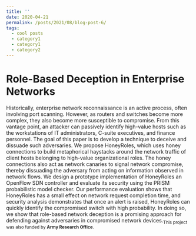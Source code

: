 ```yaml
---
title: ''
date: 2020-04-21
permalink: /posts/2021/08/blog-post-6/
tags:
  - cool posts
  - category1
  - category1
  - category2
---
```




Role-Based Deception in Enterprise Networks
=====
Historically, enterprise network reconnaissance is an active process, often involving port scanning. However, as routers and switches become more complex, they also become more susceptible to compromise. From this vantage point, an attacker can passively identify high-value hosts such as the workstations of IT administrators, C-suite executives, and finance personnel. The goal of this paper is to develop a technique to deceive and dissuade such adversaries. We propose HoneyRoles, which uses honey connections to build metaphorical haystacks around the network traffic of client hosts belonging to high-value organizational roles. The honey connections also act as network canaries to signal network compromise, thereby dissuading the adversary from acting on information observed in network flows. We design a prototype implementation of HoneyRoles an OpenFlow SDN controller and evaluate its security using the PRISM probabilistic model checker. Our performance evaluation shows that HoneyRoles has a small effect on network request completion time, and security analysis demonstrates that once an alert is raised, HoneyRoles can quickly identify the compromised switch with high probability. In doing so, we show that role-based network deception is a promising approach for defending against adversaries in compromised network devices.<sub>This project was also funded by **Army Research Office**.</sub>